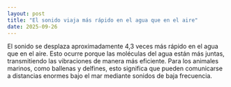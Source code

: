 ```yaml
---
layout: post
title: "El sonido viaja más rápido en el agua que en el aire"
date: 2025-09-26
---
```

El sonido se desplaza aproximadamente 4,3 veces más rápido en el agua que en el aire. Esto ocurre porque las moléculas del agua están más juntas, transmitiendo las vibraciones de manera más eficiente. Para los animales marinos, como ballenas y delfines, esto significa que pueden comunicarse a distancias enormes bajo el mar mediante sonidos de baja frecuencia.
